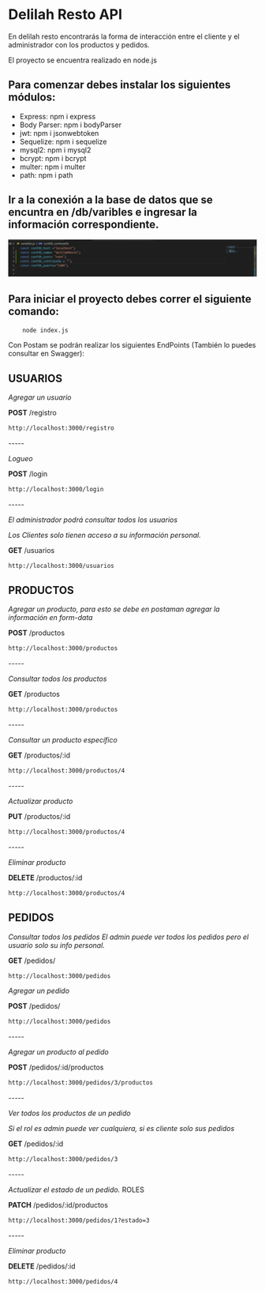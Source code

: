 # Delilah Resto API

En delilah resto encontrarás la forma de interacción entre el cliente y el administrador con los productos y pedidos.

El proyecto se encuentra realizado en node.js

## Para comenzar debes instalar los siguientes módulos:
* Express: npm i express
* Body Parser: npm i bodyParser
* jwt: npm i jsonwebtoken
* Sequelize: npm i sequelize
* mysql2: npm i mysql2
* bcrypt: npm i bcrypt
* multer: npm i multer
* path: npm i path


##  Ir a la conexión a la base de datos que se encuntra en /db/varibles e ingresar la información correspondiente.
![](/imagenes/Conexionbd.jpg)

## Para iniciar el proyecto debes correr el siguiente comando:

```shell
    node index.js
```

Con Postam se podrán realizar los siguientes EndPoints (También lo puedes consultar en Swagger):

## USUARIOS

*Agregar un usuario*

**POST** /registro
```bash
http://localhost:3000/registro
```
*-----*

*Logueo*

**POST** /login
```bash
http://localhost:3000/login
```
*-----*

*El administrador podrá consultar todos los usuarios*

*Los Clientes solo tienen acceso a su información personal.*

**GET** /usuarios
```bash
http://localhost:3000/usuarios
```

## PRODUCTOS

*Agregar un producto, para esto se debe en postaman agregar la información en form-data*

**POST** /productos
```bash
http://localhost:3000/productos
```
*-----*

*Consultar todos los  productos*

**GET** /productos
```bash
http://localhost:3000/productos
```

*-----*

*Consultar un producto específico*

**GET** /productos/:id

```bash
http://localhost:3000/productos/4
```
*-----*

*Actualizar producto*

**PUT** /productos/:id

```bash
http://localhost:3000/productos/4
```

*-----*

*Eliminar producto*

**DELETE** /productos/:id

```bash
http://localhost:3000/productos/4
```

## PEDIDOS

*Consultar todos los pedidos*
*El admin puede ver todos los pedidos pero el usuario solo su info personal.*

**GET** /pedidos/

```bash
http://localhost:3000/pedidos
```
*Agregar un pedido*

**POST** /pedidos/

```bash
http://localhost:3000/pedidos
```
*-----*

*Agregar un producto al pedido*

**POST** /pedidos/:id/productos

```bash
http://localhost:3000/pedidos/3/productos
```
*-----*

*Ver todos los productos de un pedido*

*Si el rol es admin puede ver cualquiera, si es cliente solo sus pedidos*

**GET** /pedidos/:id

```bash
http://localhost:3000/pedidos/3
```
*-----*

*Actualizar el estado de un pedido.* ROLES 

**PATCH** /pedidos/:id/productos
    
```bash
http://localhost:3000/pedidos/1?estado=3
```
*-----*

*Eliminar producto*

**DELETE** /pedidos/:id

```bash
http://localhost:3000/pedidos/4
```
